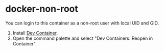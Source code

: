 # docker-non-root

You can login to this container as a non-root user with local UID and GID.

1. Install [Dev Container](https://marketplace.visualstudio.com/items?itemName=ms-vscode-remote.remote-containers).
2. Open the command palette and select "Dev Containers: Reopen in Container".
